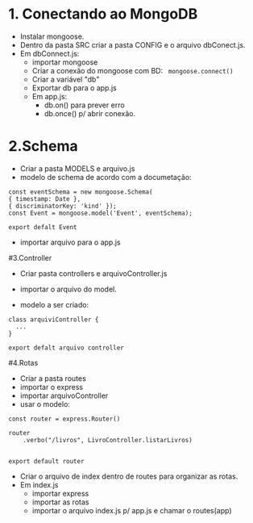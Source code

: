 # 1. Conectando ao MongoDB

- Instalar mongoose.
- Dentro da pasta SRC criar a pasta CONFIG e o arquivo dbConect.js.
- Em dbConnect.js:
  - importar mongoose
  - Criar a conexão do mongoose com BD: ` mongoose.connect()`
  - Criar a variável "db"
  - Exportar db para o app.js
  - Em app.js:
    - db.on() para prever erro
    - db.once() p/ abrir conexão.

# 2.Schema

- Criar a pasta MODELS e arquivo.js
- modelo de schema de acordo com a documetação:

```
const eventSchema = new mongoose.Schema(
{ timestamp: Date },
{ discriminatorKey: 'kind' });
const Event = mongoose.model('Event', eventSchema);

export defalt Event
```

- importar arquivo para o app.js

#3.Controller

- Criar pasta controllers e arquivoController.js

- importar o arquivo do model.

- modelo a ser criado:

```
class arquiviController {
  ...
}

export defalt arquivo controller
```

#4.Rotas

- Criar a pasta routes
- importar o express
- importar arquivoController
- usar o modelo:

```
const router = express.Router()

router
    .verbo("/livros", LivroController.listarLivros)


export default router
```

- Criar o arquivo de index dentro de routes para organizar as rotas.
- Em index.js
  - importar express
  - importar as rotas
  - importar o arquivo index.js p/ app.js e chamar o routes(app)

